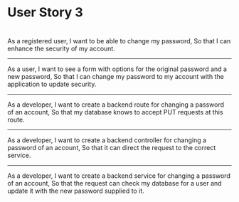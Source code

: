 ### <h1>User Story 3<h1>

As a registered user,
I want to be able to change my password,
So that I can enhance the security of my account.

---

As a user,
I want to see a form with options for the original password and a new password,
So that I can change my password to my account with the application to update security.

---

As a developer,
I want to create a backend route for changing a password of an account,
So that my database knows to accept PUT requests at this route.

---

As a developer,
I want to create a backend controller for changing a password of an account,
So that it can direct the request to the correct service.

---

As a developer,
I want to create a backend service for changing a password of an account,
So that the request can check my database for a user and update it with the new password supplied to it.
